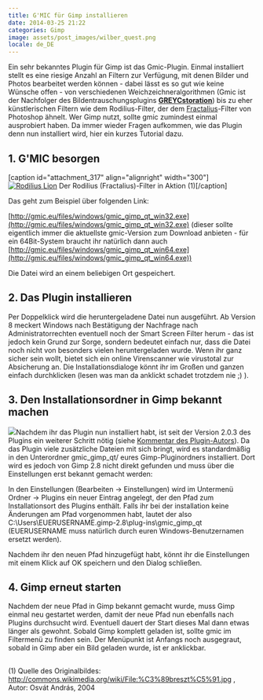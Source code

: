 ```yaml
---
title: G'MIC für Gimp installieren
date: 2014-03-25 21:22
categories: Gimp
image: assets/post_images/wilber_quest.png
locale: de_DE
---
```


Ein sehr bekanntes Plugin für Gimp ist das Gmic-Plugin. Einmal installiert stellt es eine riesige Anzahl an Filtern zur Verfügung, mit denen Bilder und Photos bearbeitet werden können - dabei lässt es so gut wie keine Wünsche offen - von verschiedenen Weichzeichneralgorithmen (Gmic ist der Nachfolger des Bildentrauschungsplugins [**GREYCstoration**](http://registry.gimp.org/node/137)) bis zu eher künstlerischen Filtern wie dem Rodilius-Filter, der dem [Fractalius](http://www.redfieldplugins.com/filterFractalius.htm)-Filter von Photoshop ähnelt. Wer Gimp nutzt, sollte gmic zumindest einmal ausprobiert haben.
Da immer wieder Fragen aufkommen, wie das Plugin denn nun installiert wird, hier ein kurzes Tutorial dazu.

<!--more-->

## 1\. G'MIC besorgen

[caption id="attachment_317" align="alignright" width="300"][![Rodilius Lion](https://e-smog.org/blog/wp-content/uploads/2014/03/lion-300x284.jpg)](https://e-smog.org/blog/wp-content/uploads/2014/03/lion.jpg) Der Rodilius (Fractalius)-Filter in Aktion (1)[/caption]

Das geht zum Beispiel über folgenden Link:

[http://gmic.eu/files/windows/gmic_gimp_qt_win32.exe](http://gmic.eu/files/windows/gmic_gimp_qt_win32.exe) (dieser sollte eigentlich immer die aktuellste gmic-Version zum Download anbieten - für ein 64Bit-System braucht ihr natürlich dann auch [http://gmic.eu/files/windows/gmic_gimp_qt_win64.exe](http://gmic.eu/files/windows/gmic_gimp_qt_win64.exe))

Die Datei wird an einem beliebigen Ort gespeichert.

## 2\. Das Plugin installieren

Per Doppelklick wird die heruntergeladene Datei nun ausgeführt. Ab Version 8 meckert Windows nach Bestätigung der Nachfrage nach Administratorrechten eventuell noch der Smart Screen Filter herum - das ist jedoch kein Grund zur Sorge, sondern bedeutet einfach nur, dass die Datei noch nicht von besonders vielen heruntergeladen wurde. Wenn ihr ganz sicher sein wollt, bietet sich ein online Virenscanner wie virustotal zur Absicherung an. Die Installationsdialoge könnt ihr im Großen und ganzen einfach durchklicken (lesen was man da anklickt schadet trotzdem nie ;) ).

## 3\. Den Installationsordner in Gimp bekannt machen

[![](https://e-smog.org/blog/wp-content/uploads/2014/03/gimp-gmic-new-path-300x235.png)](https://e-smog.org/blog/wp-content/uploads/2014/03/gimp-gmic-new-path.png)Nachdem ihr das Plugin nun installiert habt, ist seit der Version 2.0.3 des Plugins ein weiterer Schritt nötig (siehe [Kommentar des Plugin-Autors](https://discuss.pixls.us/t/using-the-windows-installer-for-version-2-0-3-of-gmic/4825)). Da das Plugin viele zusätzliche Dateien mit sich bringt, wird es standardmäßig in den Unterordner gmic_gimp_qt/ eures Gimp-Pluginordners installiert. Dort wird es jedoch von Gimp 2.8 nicht direkt gefunden und muss über die Einstellungen erst bekannt gemacht werden:

In den Einstellungen (Bearbeiten -&gt; Einstellungen) wird im Untermenü Ordner -&gt; Plugins ein neuer Eintrag angelegt, der den Pfad zum Installationsort des Plugins enthält. Falls ihr bei der installation keine Änderungen am Pfad vorgenommen habt, lautet der also C:\Users\EUERUSERNAME\.gimp-2.8\plug-ins\gmic_gimp_qt (EUERUSERNAME muss natürlich durch euren Windows-Benutzernamen ersetzt werden).

Nachdem ihr den neuen Pfad hinzugefügt habt, könnt ihr die Einstellungen mit einem Klick auf OK speichern und den Dialog schließen.

## 4\. Gimp erneut starten

Nachdem der neue Pfad in Gimp bekannt gemacht wurde, muss Gimp einmal neu gestartet werden, damit der neue Pfad nun ebenfalls nach Plugins durchsucht wird. Eventuell dauert der Start dieses Mal dann etwas länger als gewohnt. Sobald Gimp komplett geladen ist, sollte gmic im Filtermenü zu finden sein. Der Menüpunkt ist Anfangs noch ausgegraut, sobald in Gimp aber ein Bild geladen wurde, ist er anklickbar.

## 

(1) Quelle des Originalbildes: http://commons.wikimedia.org/wiki/File:%C3%89breszt%C5%91.jpg , Autor: Osvát András, 2004